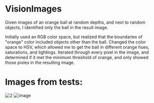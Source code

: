 # VisionImages
Given images of an orange ball at random depths, and next to random objects, I identified only the ball in the result image. 

Initially used an RGB color space, but realized that the boundaries of "orange" color included objects other than the ball. Changed the color space to HSV, which allowed me to get the ball in different orange hues, saturations, and lightings. Iterated through every pixel in the image, and determined if it met the minimum threshold of orange, and only showed those pixles in the resulting image. 

# Images from tests:

![2](https://github.com/user-attachments/assets/14be0f71-3bb1-4d94-bda6-473913a35a81)
![image](https://github.com/user-attachments/assets/b69eb1c9-a693-4c97-b1e1-7f8a583dd430)

